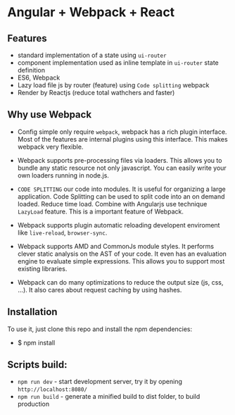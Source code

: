 # Angular + Webpack + React

## Features

* standard implementation of a state using `ui-router`
* component implementation used as inline template in `ui-router` state definition
* ES6, Webpack
* Lazy load file js by router (feature) using `Code splitting` webpack
* Render by Reactjs (reduce total wathchers and faster)

## Why use Webpack

* Config simple only require `webpack`, webpack has a rich plugin interface. Most of the features are internal plugins using this interface. This makes webpack very flexible.

* Webpack supports pre-processing files via loaders. This allows you to bundle any static resource not only javascript. You can easily write your own loaders running in node.js.

* `CODE SPLITTING` our code into modules. It is useful for organizing a large application. Code Splitting can be used to split code into an on demand loaded. Reduce time load. Combine with Angularjs use technique `LazyLoad` feature. This is a important feature of Webpack.

* Webpack supports plugin  automatic reloading  developent enviroment like `live-reload`, `browser-sync`.

* Webpack supports AMD and CommonJs module styles. It performs clever static analysis on the AST of your code. It even has an evaluation engine to evaluate simple expressions. This allows you to support most existing libraries.

* Webpack can do many optimizations to reduce the output size (js, css, ...). It also cares about request caching by using hashes.

## Installation

To use it, just clone this repo and install the npm dependencies:
* $ npm install


## Scripts build:

* `npm run dev` - start development server, try it by opening `http://localhost:8080/`
* `npm run build` - generate a minified build to dist folder, to build production

